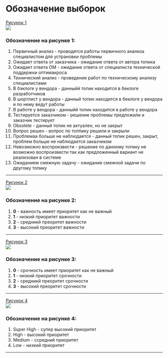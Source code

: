# **Обозначение выборок**

[Рисунок 1](https://habrastorage.org/webt/ji/ni/tb/jinitb01o6uhj--harbsevozftu.png)  
![](https://habrastorage.org/webt/ji/ni/tb/jinitb01o6uhj--harbsevozftu.png)  

### Обозначение на рисунке 1:
1. Первичный анализ - проводятся работы первичного анализа специалистом для устрановки проблемы  
2. Ожидает ответа от заказчика - ожидание ответа от автора топика  
3. Ожидает ответа ОМ - ожидание ответа от специалиста технической поддержки оптимакроса  
4. Технический анализ - проведение работ по техническому анализу специалистами  
5. В бэклоге у вендора - данныйй топик находится в беклоге разработчиков  
6. В шортлист у вендора - данный топик находится в беклоге у вендора и по нему ведут работы  
7. В работе у вендора - данныйй топик находится в работе у вендора  
8. Тестируется заказчиком - решение проблемы предложили и заказчик тестирует  
9. Obsolete - данный топик не актуален, но не закрыт  
10. Вопрос решен - вопрос по топпику решили и закрыли  
11. Проблемаа больше не наблюдается - данный топик решен, закрыт, проблем больше не наблюдается заказчиком  
12. Невозможно воспроизвести - решение по данному топику не возможно воспроизвести так как предложенный вариант не реализован в системе  
13. Ожиданием смежную задачу - ожидание смежной задачи по другому топику  
______________________________________________________________________________________________________________________________________________________________________________________________________________________________  
[Рисунок 2](https://habrastorage.org/webt/fq/xz/5g/fqxz5g46bhpgkax0ydy4haes6k0.png)  
![](https://habrastorage.org/webt/fq/xz/5g/fqxz5g46bhpgkax0ydy4haes6k0.png)  

### Обозначение на рисунке 2:  
1. **0** - важность имеет приоритет как не важный  
2. **1** - низкий приоритет важности  
3. **2** - средникй преоритет важности  
4. **3** - высокий преоритет важности  

______________________________________________________________________________________________________________________________________________________________________________________________________________________________  

[Рисунок 3](https://habrastorage.org/webt/fq/xz/5g/fqxz5g46bhpgkax0ydy4haes6k0.png)  
![](https://habrastorage.org/webt/fq/xz/5g/fqxz5g46bhpgkax0ydy4haes6k0.png)  

### Обозначение на рисунке 3:  
1. **0** - срочность имеет приоритет как не важный  
2. **1** - низкий приоритет срочности  
3. **2** - средникй преоритет срочности  
4. **3** - высокий преоритет срочности  

______________________________________________________________________________________________________________________________________________________________________________________________________________________________  
[Рисунок 4](https://habrastorage.org/webt/es/cf/7d/escf7dtn6va65buuc3d7w_4bi5u.png)  
![](https://habrastorage.org/webt/es/cf/7d/escf7dtn6va65buuc3d7w_4bi5u.png)  

### Обозначение на рисунке 4: 
1. Super High - супер высокий приоритет  
2. High - высокий приоритет  
3. Medium - ссредний приоритет  
4. Low - низкий приоритет  
______________________________________________________________________________________________________________________________________________________________________________________________________________________________  


